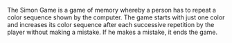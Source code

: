 The Simon Game is a game of memory whereby a person has to repeat a color sequence shown by the computer. The game starts with just one color and increases its color sequence after each successive repetition by the player without making a mistake. If he makes a mistake, it ends the game.
